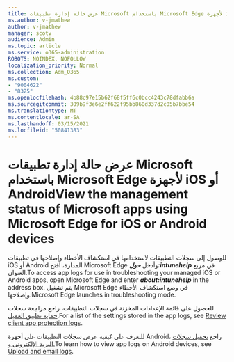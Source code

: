 ```yaml
---
title: عرض حالة إدارة تطبيقات Microsoft باستخدام Microsoft Edge لأجهزة iOS أو Android
ms.author: v-jmathew
author: v-jmathew
manager: scotv
audience: Admin
ms.topic: article
ms.service: o365-administration
ROBOTS: NOINDEX, NOFOLLOW
localization_priority: Normal
ms.collection: Adm_O365
ms.custom:
- "9004622"
- "8325"
ms.openlocfilehash: 4b88c97e15b62f68f5ff6c0bcc4243c78dfabb6a
ms.sourcegitcommit: 309b9f3e6e2ff622f95bb860d337d2c05b7bbe54
ms.translationtype: MT
ms.contentlocale: ar-SA
ms.lasthandoff: 03/15/2021
ms.locfileid: "50841383"
---
```

# <a name="view-the-management-status-of-microsoft-apps-using-microsoft-edge-for-ios-or-android-devices"></a><span data-ttu-id="2212b-102">عرض حالة إدارة تطبيقات Microsoft باستخدام Microsoft Edge لأجهزة iOS أو Android</span><span class="sxs-lookup"><span data-stu-id="2212b-102">View the management status of Microsoft apps using Microsoft Edge for iOS or Android devices</span></span>

<span data-ttu-id="2212b-103">للوصول إلى سجلات التطبيقات لاستخدامها في استكشاف الأخطاء وإصلاحها في تطبيقات iOS أو Android المدارة، افتح Microsoft Edge وأدخل ***حول:intunehelp*** في مربع العنوان.</span><span class="sxs-lookup"><span data-stu-id="2212b-103">To access app logs for use in troubleshooting your managed iOS or Android apps, open Microsoft Edge and enter ***about:intunehelp*** in the address box.</span></span> <span data-ttu-id="2212b-104">يتم تشغيل Microsoft Edge في وضع استكشاف الأخطاء وإصلاحها.</span><span class="sxs-lookup"><span data-stu-id="2212b-104">Microsoft Edge launches in troubleshooting mode.</span></span>

<span data-ttu-id="2212b-105">للحصول على قائمة الإعدادات المخزنة في سجلات التطبيقات، راجع مراجعة سجلات [حماية تطبيق العميل](https://go.microsoft.com/fwlink/?linkid=2141401).</span><span class="sxs-lookup"><span data-stu-id="2212b-105">For a list of the settings stored in the app logs, see [Review client app protection logs](https://go.microsoft.com/fwlink/?linkid=2141401).</span></span>

<span data-ttu-id="2212b-106">للتعرف على كيفية عرض سجلات التطبيقات على أجهزة Android، راجع [تحميل سجلات البريد الإلكتروني و.](https://go.microsoft.com/fwlink/?linkid=2141408)</span><span class="sxs-lookup"><span data-stu-id="2212b-106">To learn how to view app logs on Android devices, see [Upload and email logs](https://go.microsoft.com/fwlink/?linkid=2141408).</span></span>

